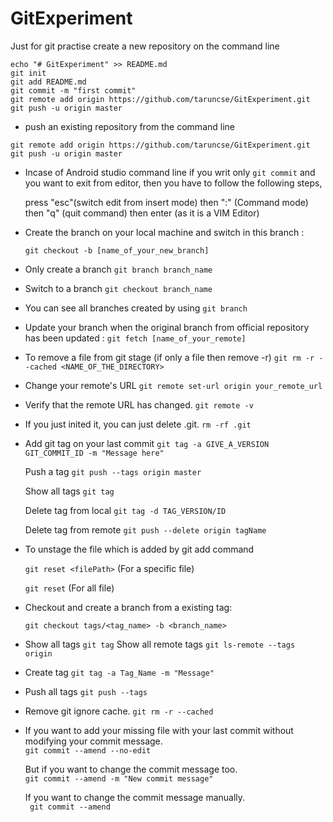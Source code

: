 # GitExperiment
Just for git practise
create a new repository on the command line

```
echo "# GitExperiment" >> README.md
git init 
git add README.md 
git commit -m "first commit" 
git remote add origin https://github.com/taruncse/GitExperiment.git 
git push -u origin master 
```

* push an existing repository from the command line 

```
git remote add origin https://github.com/taruncse/GitExperiment.git 
git push -u origin master
```
* Incase of Android studio command line if you writ only ```git commit``` and you want to exit from editor, 
  then you have to follow the following steps, 

  press "esc"(switch edit from insert mode) then ":" (Command mode) then "q" (quit command) then enter 
  (as it is a VIM Editor)

* Create the branch on your local machine and switch in this branch :

   ```git checkout -b [name_of_your_new_branch]```
    
* Only create a branch 
   ```git branch branch_name```
   
* Switch to a branch 
   ```git checkout branch_name```
* You can see all branches created by using 
   ```git branch```
* Update your branch when the original branch from official repository has been updated :
   ```git fetch [name_of_your_remote]```
   
* To remove a file from git stage (if only a file then remove -r) 
    ```git rm -r --cached <NAME_OF_THE_DIRECTORY>```
* Change your remote's URL ```git remote set-url origin your_remote_url```
* Verify that the remote URL has changed. ```git remote -v```
* If you just inited it, you can just delete .git. ```rm -rf .git```
* Add git tag on your last commit ```git tag -a GIVE_A_VERSION GIT_COMMIT_ID -m "Message here" ```

    Push a tag ```git push --tags origin master```
    
    Show all tags ```git tag```
    
    Delete tag from local ```git tag -d TAG_VERSION/ID```
    
    Delete tag from remote ```git push --delete origin tagName```
* To unstage the file which is added by git add command 

    ```git reset <filePath>``` (For a specific file)
    
    ```git reset``` (For all file)

* Checkout and create a branch from a existing tag:

   ```git checkout tags/<tag_name> -b <branch_name> ```
   
* Show all tags
   ```git tag```
    Show all remote tags
   ```git ls-remote --tags origin```
* Create tag
    ```git tag -a Tag_Name -m "Message"```    
* Push all tags 
    ```git push --tags```
* Remove git ignore cache.
   ```git rm -r --cached ```  
* If you want to add your missing file with your last commit without modifying your commit message.   
  ```git commit --amend --no-edit ```
  
  But if you want to change the commit message too.  
   ```git commit --amend -m "New commit message" ```
   
  If you want to change the commit message manually.    
  ``` git commit --amend```

